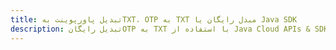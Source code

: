---title: تبدیل پاورپوینت بهTXT، OTP به TXT مبدل رایگان یا Java SDKdescription: تبدیل رایگانOTP به TXT با استفاده از Java Cloud APIs & SDK. همچنین اسناد Microsoft PowerPoint را در Cloud ایجاد، ویرایش و رندر کنید.---